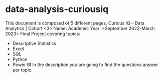 # data-analysis-curiousiq
This document is composed of 5 different pages.
Curious IQ – Data Analytics | Cohort <3>
Name: <IGHARO Uhunoma Godfrey>
Academic Year: <September 2022-March 2023>
Final Project covering topics:
- Descriptive Statistics
- Excel
- SQL
- Python
- Power BI
In the description you are going to find the questions answer per topic.
